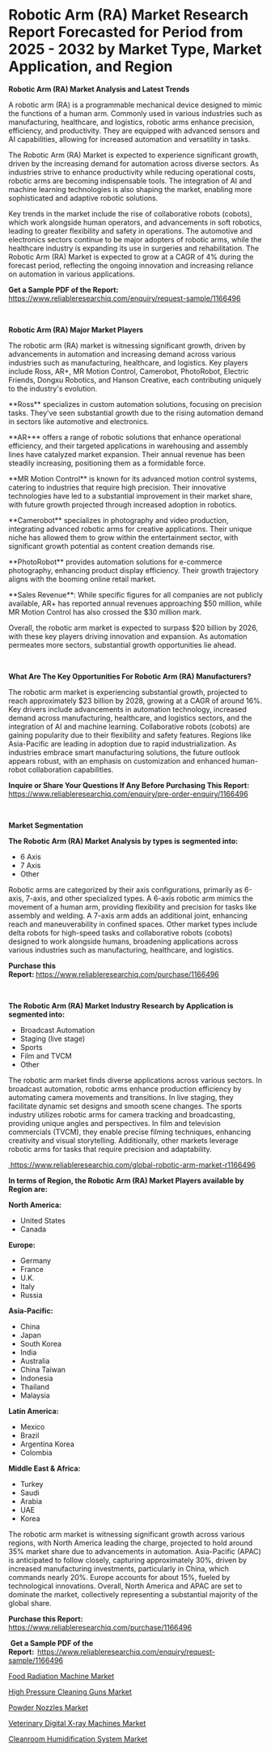 <p><h1>Robotic Arm (RA) Market Research Report Forecasted for Period from 2025 -  2032 by Market Type, Market Application, and Region</h1></p><p><strong>Robotic Arm (RA) Market Analysis and Latest Trends</strong></p>
<p><p>A robotic arm (RA) is a programmable mechanical device designed to mimic the functions of a human arm. Commonly used in various industries such as manufacturing, healthcare, and logistics, robotic arms enhance precision, efficiency, and productivity. They are equipped with advanced sensors and AI capabilities, allowing for increased automation and versatility in tasks.</p><p>The Robotic Arm (RA) Market is expected to experience significant growth, driven by the increasing demand for automation across diverse sectors. As industries strive to enhance productivity while reducing operational costs, robotic arms are becoming indispensable tools. The integration of AI and machine learning technologies is also shaping the market, enabling more sophisticated and adaptive robotic solutions.</p><p>Key trends in the market include the rise of collaborative robots (cobots), which work alongside human operators, and advancements in soft robotics, leading to greater flexibility and safety in operations. The automotive and electronics sectors continue to be major adopters of robotic arms, while the healthcare industry is expanding its use in surgeries and rehabilitation. The Robotic Arm (RA) Market is expected to grow at a CAGR of 4% during the forecast period, reflecting the ongoing innovation and increasing reliance on automation in various applications.</p></p>
<p><strong>Get a Sample PDF of the Report:&nbsp;</strong> <a href="https://www.reliableresearchiq.com/enquiry/request-sample/1166496?utm_campaign=973&utm_medium=2&utm_source=Github&utm_content=ia&utm_term=11042025&utm_id=robotic-arm-ra">https://www.reliableresearchiq.com/enquiry/request-sample/1166496</a></p>
<p>&nbsp;</p>
<p><strong>Robotic Arm (RA) Major Market Players</strong></p>
<p><p>The robotic arm (RA) market is witnessing significant growth, driven by advancements in automation and increasing demand across various industries such as manufacturing, healthcare, and logistics. Key players include Ross, AR+, MR Motion Control, Camerobot, PhotoRobot, Electric Friends, Dongxu Robotics, and Hanson Creative, each contributing uniquely to the industry's evolution.</p><p>**Ross** specializes in custom automation solutions, focusing on precision tasks. They've seen substantial growth due to the rising automation demand in sectors like automotive and electronics. </p><p>**AR+** offers a range of robotic solutions that enhance operational efficiency, and their targeted applications in warehousing and assembly lines have catalyzed market expansion. Their annual revenue has been steadily increasing, positioning them as a formidable force.</p><p>**MR Motion Control** is known for its advanced motion control systems, catering to industries that require high precision. Their innovative technologies have led to a substantial improvement in their market share, with future growth projected through increased adoption in robotics.</p><p>**Camerobot** specializes in photography and video production, integrating advanced robotic arms for creative applications. Their unique niche has allowed them to grow within the entertainment sector, with significant growth potential as content creation demands rise.</p><p>**PhotoRobot** provides automation solutions for e-commerce photography, enhancing product display efficiency. Their growth trajectory aligns with the booming online retail market.</p><p>**Sales Revenue**: While specific figures for all companies are not publicly available, AR+ has reported annual revenues approaching $50 million, while MR Motion Control has also crossed the $30 million mark. </p><p>Overall, the robotic arm market is expected to surpass $20 billion by 2026, with these key players driving innovation and expansion. As automation permeates more sectors, substantial growth opportunities lie ahead.</p></p>
<p>&nbsp;</p>
<p><strong>What Are The Key Opportunities For Robotic Arm (RA) Manufacturers?</strong></p>
<p><p>The robotic arm market is experiencing substantial growth, projected to reach approximately $23 billion by 2028, growing at a CAGR of around 16%. Key drivers include advancements in automation technology, increased demand across manufacturing, healthcare, and logistics sectors, and the integration of AI and machine learning. Collaborative robots (cobots) are gaining popularity due to their flexibility and safety features. Regions like Asia-Pacific are leading in adoption due to rapid industrialization. As industries embrace smart manufacturing solutions, the future outlook appears robust, with an emphasis on customization and enhanced human-robot collaboration capabilities.</p></p>
<p><strong>Inquire or Share Your Questions If Any Before Purchasing This Report:</strong> <a href="https://www.reliableresearchiq.com/enquiry/pre-order-enquiry/1166496?utm_campaign=973&utm_medium=2&utm_source=Github&utm_content=ia&utm_term=11042025&utm_id=robotic-arm-ra">https://www.reliableresearchiq.com/enquiry/pre-order-enquiry/1166496</a></p>
<p>&nbsp;</p>
<p><strong>Market Segmentation</strong></p>
<p><strong>The Robotic Arm (RA) Market Analysis by types is segmented into:</strong></p>
<p><ul><li>6 Axis</li><li>7 Axis</li><li>Other</li></ul></p>
<p><p>Robotic arms are categorized by their axis configurations, primarily as 6-axis, 7-axis, and other specialized types. A 6-axis robotic arm mimics the movement of a human arm, providing flexibility and precision for tasks like assembly and welding. A 7-axis arm adds an additional joint, enhancing reach and maneuverability in confined spaces. Other market types include delta robots for high-speed tasks and collaborative robots (cobots) designed to work alongside humans, broadening applications across various industries such as manufacturing, healthcare, and logistics.</p></p>
<p><strong>Purchase this Report:&nbsp;</strong><a href="https://www.reliableresearchiq.com/purchase/1166496?utm_campaign=973&utm_medium=2&utm_source=Github&utm_content=ia&utm_term=11042025&utm_id=robotic-arm-ra">https://www.reliableresearchiq.com/purchase/1166496</a></p>
<p>&nbsp;</p>
<p><strong>The Robotic Arm (RA) Market Industry Research by Application is segmented into:</strong></p>
<p><ul><li>Broadcast Automation</li><li>Staging (live stage)</li><li>Sports</li><li>Film and TVCM</li><li>Other</li></ul></p>
<p><p>The robotic arm market finds diverse applications across various sectors. In broadcast automation, robotic arms enhance production efficiency by automating camera movements and transitions. In live staging, they facilitate dynamic set designs and smooth scene changes. The sports industry utilizes robotic arms for camera tracking and broadcasting, providing unique angles and perspectives. In film and television commercials (TVCM), they enable precise filming techniques, enhancing creativity and visual storytelling. Additionally, other markets leverage robotic arms for tasks that require precision and adaptability.</p></p>
<p><a href="https://www.reliableresearchiq.com/global-robotic-arm-market-r1166496?utm_campaign=973&utm_medium=2&utm_source=Github&utm_content=ia&utm_term=11042025&utm_id=robotic-arm-ra">&nbsp;https://www.reliableresearchiq.com/global-robotic-arm-market-r1166496</a></p>
<p><strong>In terms of Region, the Robotic Arm (RA) Market Players available by Region are:</strong></p>
<p>
    <p> <strong> North America: </strong>
        <ul>
            <li>United States</li>
            <li>Canada</li>
        </ul>
        </p> 
    <p> <strong> Europe: </strong>
        <ul>
            <li>Germany</li>
            <li>France</li>
            <li>U.K.</li>
            <li>Italy</li>
            <li>Russia</li>
        </ul>
        </p> 
    <p> <strong> Asia-Pacific: </strong>
        <ul>
            <li>China</li>
            <li>Japan</li>
            <li>South Korea</li>
            <li>India</li>
            <li>Australia</li>
            <li>China Taiwan</li>
            <li>Indonesia</li>
            <li>Thailand</li>
            <li>Malaysia</li>
        </ul>
        </p> 
    <p> <strong> Latin America: </strong>
        <ul>
            <li>Mexico</li>
            <li>Brazil</li>
            <li>Argentina Korea</li>
            <li>Colombia</li>
        </ul>
        </p> 
    <p> <strong> Middle East & Africa: </strong>
        <ul>
            <li>Turkey</li>
            <li>Saudi</li>
            <li>Arabia</li>
            <li>UAE</li>
            <li>Korea</li>
        </ul>
    </p>
    </p>
<p><p>The robotic arm market is witnessing significant growth across various regions, with North America leading the charge, projected to hold around 35% market share due to advancements in automation. Asia-Pacific (APAC) is anticipated to follow closely, capturing approximately 30%, driven by increased manufacturing investments, particularly in China, which commands nearly 20%. Europe accounts for about 15%, fueled by technological innovations. Overall, North America and APAC are set to dominate the market, collectively representing a substantial majority of the global share.</p></p>
<p><strong>Purchase this Report: </strong><a href="https://www.reliableresearchiq.com/purchase/1166496?utm_campaign=973&utm_medium=2&utm_source=Github&utm_content=ia&utm_term=11042025&utm_id=robotic-arm-ra">https://www.reliableresearchiq.com/purchase/1166496</a></p>
<p>&nbsp;<strong>Get a Sample PDF of the Report:&nbsp;&nbsp;</strong><a href="https://www.reliableresearchiq.com/enquiry/request-sample/1166496?utm_campaign=973&utm_medium=2&utm_source=Github&utm_content=ia&utm_term=11042025&utm_id=robotic-arm-ra">https://www.reliableresearchiq.com/enquiry/request-sample/1166496</a></p>
<p><strong></strong></p>
<p><p><a href="https://github.com/LilianFaulkner65/Market-Research-Report-List-2/blob/main/food-radiation-machine-market.md?utm_campaign=973&utm_medium=2&utm_source=Github&utm_content=ia&utm_term=11042025&utm_id=robotic-arm-ra">Food Radiation Machine Market</a></p><p><a href="https://github.com/benhaeneye/Market-Research-Report-List-1/blob/main/high-pressure-cleaning-guns-market.md?utm_campaign=973&utm_medium=2&utm_source=Github&utm_content=ia&utm_term=11042025&utm_id=robotic-arm-ra">High Pressure Cleaning Guns Market</a></p><p><a href="https://github.com/semiensamuel72378/Market-Research-Report-List-1/blob/main/powder-nozzles-market.md?utm_campaign=973&utm_medium=2&utm_source=Github&utm_content=ia&utm_term=11042025&utm_id=robotic-arm-ra">Powder Nozzles Market</a></p><p><a href="https://github.com/lehumiston1971679/Market-Research-Report-List-1/blob/main/veterinary-digital-x-ray-machines-market.md?utm_campaign=973&utm_medium=2&utm_source=Github&utm_content=ia&utm_term=11042025&utm_id=robotic-arm-ra">Veterinary Digital X-ray Machines Market</a></p><p><a href="https://github.com/rileymgdorcas/Market-Research-Report-List-1/blob/main/cleanroom-humidification-system-market.md?utm_campaign=973&utm_medium=2&utm_source=Github&utm_content=ia&utm_term=11042025&utm_id=robotic-arm-ra">Cleanroom Humidification System Market</a></p></p>